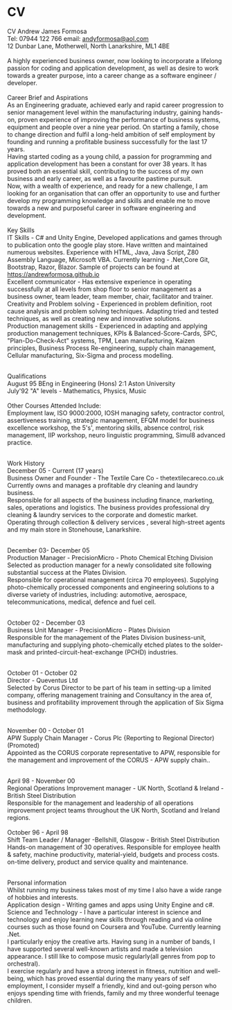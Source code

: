 # CV
CV
Andrew James Formosa</br>
Tel: 07944 122 766 email: andyformosa@aol.com</br>
12 Dunbar Lane, Motherwell, North Lanarkshire, ML1 4BE</br></br>
A highly experienced business owner, now looking to incorporate a lifelong passion for coding and application development, as well as desire to work towards a greater purpose, into a career change as a software engineer / developer.</br></br>
Career Brief and Aspirations</br>
As an Engineering graduate, achieved early and rapid career progression to senior management  level within the manufacturing industry, gaining hands-on, proven experience of  improving the performance of business systems, equipment and people over a nine year period.
On starting a family, chose to change direction and fulfil a long-held ambition of self employment by founding and running a profitable business successfully  for the last 17 years.</br>
Having started coding as a young child, a passion for programming and application development has been a constant for over 38 years. It has proved both an essential skill, contributing to the success of my own business and early career, as well as a favourite pastime pursuit. </br>
Now, with a wealth of experience, and ready for a new challenge, I am looking for an organisation that can offer an opportunity to use and  further develop my programming knowledge and skills and enable me to move towards a new and purposeful career in software engineering and development.</br></br>
Key Skills</br>
IT Skills - C# and Unity Engine, Developed applications and games through to publication onto the google play store. Have written and maintained numerous websites. Experience with HTML, Java, Java Script, Z80 Assembly Language, Microsoft VBA. Currently learning - .Net,Core Git, Bootstrap, Razor, Blazor. Sample of projects can be found at https://andrewformosa.github.io</br>
Excellent communicator - Has extensive experience in operating successfully at all levels from shop floor to senior management as a business owner, team leader, team member, chair, facilitator and trainer.</br>
Creativity and Problem solving - Experienced in problem definition, root cause analysis and problem solving techniques. Adapting tried and tested techniques, as well as creating new and innovative solutions.</br>
Production management skills - Experienced in adapting and applying production management techniques, KPIs & Balanced-Score-Cards, SPC, "Plan-Do-Check-Act" systems, TPM, Lean manufacturing, Kaizen principles, Business Process Re-engineering, supply chain management, Cellular manufacturing, Six-Sigma and process modelling.</br></br>

Qualifications</br>
August 95 BEng in Engineering (Hons) 2:1 Aston University</br>
July'92 "A" levels - Mathematics, Physics, Music</br></br>
Other Courses Attended Include:</br>
Employment law, ISO 9000:2000, IOSH managing safety, contractor control, assertiveness training, strategic management, EFQM model for business excellence workshop, the 5's', mentoring skills, absence control, risk management, IIP workshop, neuro linguistic programming, Simul8 advanced practice.</br></br>

Work History</br>
December 05 - Current (17 years) </br>
Business Owner and Founder - The Textile Care Co - thetextilecareco.co.uk</br>
Currently owns and manages a profitable dry cleaning and laundry business.</br>
Responsible for all aspects of the business including finance, marketing, sales, operations and logistics. The business provides professional dry cleaning & laundry services to the corporate and domestic market. Operating through collection & delivery services , several high-street agents and my main store in Stonehouse, Lanarkshire.</br></br>

December 03- December 05</br>
Production Manager - PrecisionMicro - Photo Chemical Etching Division</br>
Selected as production manager for a newly consolidated site following substantial success at the Plates Division.</br>
Responsible for operational management (circa 70 employees). Supplying photo-chemically processed components and engineering solutions to a diverse variety of industries, including: automotive, aerospace, telecommunications, medical, defence  and fuel cell.</br></br>

October 02 - December 03</br>
Business Unit Manager - PrecisionMicro - Plates Division</br>
Responsible for the management of the Plates Division business-unit, manufacturing and supplying photo-chemically etched plates to the solder- mask and printed-circuit-heat-exchange (PCHD) industries.</br></br>

October 01 - October 02</br>
Director - Queventus Ltd</br>
Selected by Corus Director to be part of his team in setting-up a limited company, offering management training and Consultancy in the area of, business and profitability improvement through the application of Six Sigma methodology.</br></br>

November 00 - October 01</br>
APW Supply Chain Manager - Corus Plc {Reporting to Regional Director) (Promoted)</br>
Appointed as the CORUS corporate representative to APW, responsible for the management and improvement of the CORUS - APW supply chain..</br></br>

April 98 - November 00</br>
Regional Operations Improvement manager - UK North, Scotland & Ireland - British Steel Distribution </br>
Responsible for the management and leadership of all operations improvement project teams throughout the UK North, Scotland and Ireland regions.</br></br>
October 96 - April 98</br>
Shift Team Leader / Manager -Bellshill, Glasgow - British Steel Distribution</br>
Hands-on management of 30 operatives. Responsible for employee health & safety, machine productivity, material-yield, budgets and process costs. on-time delivery, product and service quality and maintenance.</br></br>

Personal information</br>
Whilst running my business takes most of my time I also have a wide range of hobbies and interests.</br>
Application design - Writing games and apps using Unity Engine and c#.</br>
Science and Technology - I have a particular interest in science and technology and enjoy learning new skills through reading and via online courses such as those found on Coursera and YouTube. Currently learning .Net.</br>
I particularly enjoy the creative arts. Having sung in a number of bands, I have supported several well-known artists and made a television appearance. I still like to compose music regularly(all genres from pop to orchestral).</br>
I exercise regularly and have a strong interest in fitness, nutrition and well-being, which has proved essential during the many years of self employment,
I consider myself a friendly, kind and out-going person who enjoys spending time with friends, family and my three wonderful teenage children.
